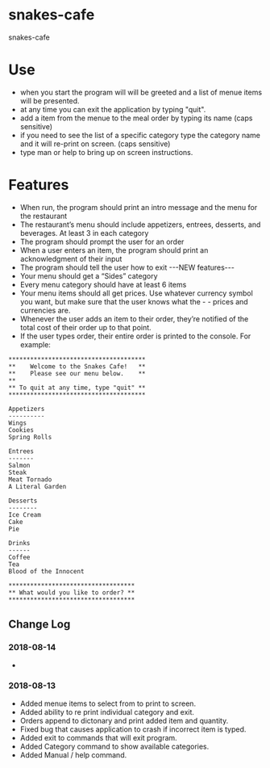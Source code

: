 # snakes-cafe
snakes-cafe

# Use
- when you start the program will will be greeted and a list of menue items will be presented.
- at any time you can exit the application by typing "quit".
- add a item from the menue to the meal order by typing its name (caps sensitive)
- if you need to see the list of a specific category type the category name and it will re-print on screen. (caps sensitive)
- type man or help to bring up on screen instructions.

# Features
- When run, the program should print an intro message and the menu for the restaurant
- The restaurant’s menu should include appetizers, entrees, desserts, and beverages. At least 3 in each category
- The program should prompt the user for an order
- When a user enters an item, the program should print an acknowledgment of their input
- The program should tell the user how to exit
---NEW features---
- Your menu should get a “Sides” category
- Every menu category should have at least 6 items
- Your menu items should all get prices. Use whatever currency symbol you want, but make sure that the user knows what the - - prices and currencies are.
- Whenever the user adds an item to their order, they’re notified of the total cost of their order up to that point.
- If the user types order, their entire order is printed to the console. For example:

```
**************************************
**    Welcome to the Snakes Cafe!   **
**    Please see our menu below.    **
**
** To quit at any time, type "quit" **
**************************************

Appetizers
----------
Wings
Cookies
Spring Rolls

Entrees
-------
Salmon
Steak
Meat Tornado
A Literal Garden

Desserts
--------
Ice Cream
Cake
Pie

Drinks
------
Coffee
Tea
Blood of the Innocent

***********************************
** What would you like to order? **
***********************************
```

## Change Log

### 2018-08-14
- 

### 2018-08-13
- Added menue items to select from to print to screen.
- Added ability to re print individual category and exit.
- Orders append to dictonary and print added item and quantity.
- Fixed bug that causes application to crash if incorrect item is typed.
- Added exit to commands that will exit program.
- Added Category command to show available categories.
- Added Manual / help command.